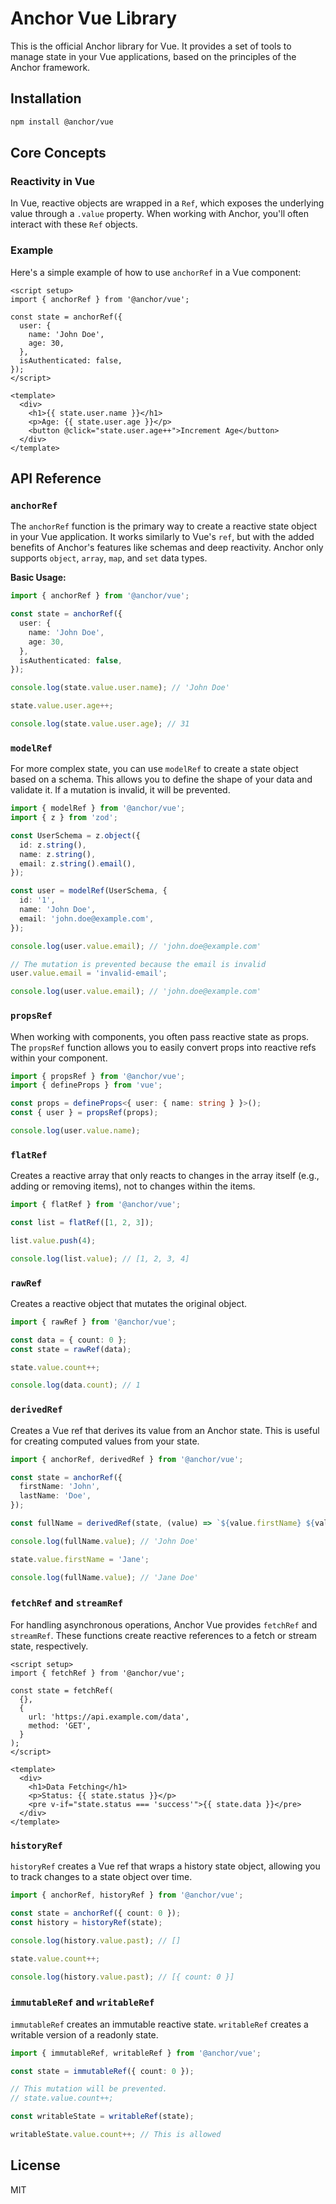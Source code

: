 # Anchor Vue Library

This is the official Anchor library for Vue. It provides a set of tools to manage state in your Vue applications, based on the principles of the Anchor framework.

## Installation

```bash
npm install @anchor/vue
```

## Core Concepts

### Reactivity in Vue

In Vue, reactive objects are wrapped in a `Ref`, which exposes the underlying value through a `.value` property. When working with Anchor, you'll often interact with these `Ref` objects.

### Example

Here's a simple example of how to use `anchorRef` in a Vue component:

```vue
<script setup>
import { anchorRef } from '@anchor/vue';

const state = anchorRef({
  user: {
    name: 'John Doe',
    age: 30,
  },
  isAuthenticated: false,
});
</script>

<template>
  <div>
    <h1>{{ state.user.name }}</h1>
    <p>Age: {{ state.user.age }}</p>
    <button @click="state.user.age++">Increment Age</button>
  </div>
</template>
```

## API Reference

### `anchorRef`

The `anchorRef` function is the primary way to create a reactive state object in your Vue application. It works similarly to Vue's `ref`, but with the added benefits of Anchor's features like schemas and deep reactivity. Anchor only supports `object`, `array`, `map`, and `set` data types.

**Basic Usage:**

```typescript
import { anchorRef } from '@anchor/vue';

const state = anchorRef({
  user: {
    name: 'John Doe',
    age: 30,
  },
  isAuthenticated: false,
});

console.log(state.value.user.name); // 'John Doe'

state.value.user.age++;

console.log(state.value.user.age); // 31
```

### `modelRef`

For more complex state, you can use `modelRef` to create a state object based on a schema. This allows you to define the shape of your data and validate it. If a mutation is invalid, it will be prevented.

```typescript
import { modelRef } from '@anchor/vue';
import { z } from 'zod';

const UserSchema = z.object({
  id: z.string(),
  name: z.string(),
  email: z.string().email(),
});

const user = modelRef(UserSchema, {
  id: '1',
  name: 'John Doe',
  email: 'john.doe@example.com',
});

console.log(user.value.email); // 'john.doe@example.com'

// The mutation is prevented because the email is invalid
user.value.email = 'invalid-email';

console.log(user.value.email); // 'john.doe@example.com'
```

### `propsRef`

When working with components, you often pass reactive state as props. The `propsRef` function allows you to easily convert props into reactive refs within your component.

```typescript
import { propsRef } from '@anchor/vue';
import { defineProps } from 'vue';

const props = defineProps<{ user: { name: string } }>();
const { user } = propsRef(props);

console.log(user.value.name);
```

### `flatRef`

Creates a reactive array that only reacts to changes in the array itself (e.g., adding or removing items), not to changes within the items.

```typescript
import { flatRef } from '@anchor/vue';

const list = flatRef([1, 2, 3]);

list.value.push(4);

console.log(list.value); // [1, 2, 3, 4]
```

### `rawRef`

Creates a reactive object that mutates the original object.

```typescript
import { rawRef } from '@anchor/vue';

const data = { count: 0 };
const state = rawRef(data);

state.value.count++;

console.log(data.count); // 1
```

### `derivedRef`

Creates a Vue ref that derives its value from an Anchor state. This is useful for creating computed values from your state.

```typescript
import { anchorRef, derivedRef } from '@anchor/vue';

const state = anchorRef({
  firstName: 'John',
  lastName: 'Doe',
});

const fullName = derivedRef(state, (value) => `${value.firstName} ${value.lastName}`);

console.log(fullName.value); // 'John Doe'

state.value.firstName = 'Jane';

console.log(fullName.value); // 'Jane Doe'
```

### `fetchRef` and `streamRef`

For handling asynchronous operations, Anchor Vue provides `fetchRef` and `streamRef`. These functions create reactive references to a fetch or stream state, respectively.

```vue
<script setup>
import { fetchRef } from '@anchor/vue';

const state = fetchRef(
  {},
  {
    url: 'https://api.example.com/data',
    method: 'GET',
  }
);
</script>

<template>
  <div>
    <h1>Data Fetching</h1>
    <p>Status: {{ state.status }}</p>
    <pre v-if="state.status === 'success'">{{ state.data }}</pre>
  </div>
</template>
```

### `historyRef`

`historyRef` creates a Vue ref that wraps a history state object, allowing you to track changes to a state object over time.

```typescript
import { anchorRef, historyRef } from '@anchor/vue';

const state = anchorRef({ count: 0 });
const history = historyRef(state);

console.log(history.value.past); // []

state.value.count++;

console.log(history.value.past); // [{ count: 0 }]
```

### `immutableRef` and `writableRef`

`immutableRef` creates an immutable reactive state. `writableRef` creates a writable version of a readonly state.

```typescript
import { immutableRef, writableRef } from '@anchor/vue';

const state = immutableRef({ count: 0 });

// This mutation will be prevented.
// state.value.count++;

const writableState = writableRef(state);

writableState.value.count++; // This is allowed
```

## License

MIT
